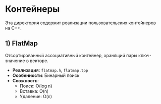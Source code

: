# Контейнеры

Эта директория содержит реализации пользовательских контейнеров на C++.

## 1) FlatMap
Отсортированный ассоциативный контейнер, хранящий пары ключ-значение в векторе.
- **Реализация**: `flatmap.h`, `flatmap.tpp`
- **Особенности**: Бинарный поиск
- **Сложность**:
  - Поиск: O(log n)
  - Вставка: O(n)
  - Удаление: O(n)
